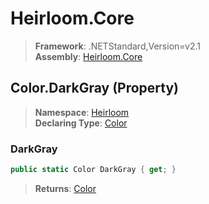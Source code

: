 # Heirloom.Core

> **Framework**: .NETStandard,Version=v2.1  
> **Assembly**: [Heirloom.Core][0]

## Color.DarkGray (Property)

> **Namespace**: [Heirloom][0]  
> **Declaring Type**: [Color][1]

### DarkGray

```cs
public static Color DarkGray { get; }
```

> **Returns**: [Color][1]

[0]: ../../../Heirloom.Core.md
[1]: ../Color.md
